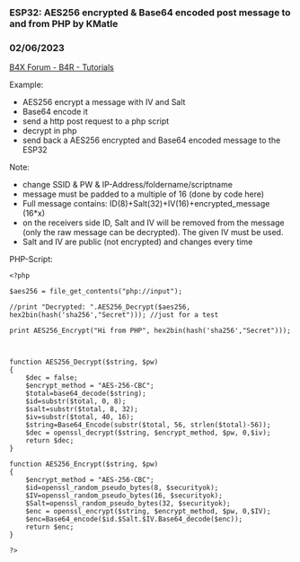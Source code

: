 ### ESP32: AES256 encrypted & Base64 encoded post message to and from PHP by KMatle
### 02/06/2023
[B4X Forum - B4R - Tutorials](https://www.b4x.com/android/forum/threads/145962/)

Example:  
  
- AES256 encrypt a message with IV and Salt  
- Base64 encode it  
- send a http post request to a php script  
- decrypt in php  
- send back a AES256 encrypted and Base64 encoded message to the ESP32  
  
Note:  
  
- change SSID & PW & IP-Address/foldername/scriptname  
- message must be padded to a multiple of 16 (done by code here)  
- Full message contains: ID(8)+Salt(32)+IV(16)+encrypted\_message (16\*x)  
- on the receivers side ID, Salt and IV will be removed from the message (only the raw message can be decrypted). The given IV must be used.  
- Salt and IV are public (not encrypted) and changes every time  
   
  
PHP-Script:  
  

```B4X
<?php  
  
$aes256 = file_get_contents("php://input");  
  
//print "Decrypted: ".AES256_Decrypt($aes256, hex2bin(hash('sha256',"Secret"))); //just for a test  
  
print AES256_Encrypt("Hi from PHP", hex2bin(hash('sha256',"Secret")));  
  
  
  
function AES256_Decrypt($string, $pw)  
{  
    $dec = false;  
    $encrypt_method = "AES-256-CBC";  
    $total=base64_decode($string);  
    $id=substr($total, 0, 8);  
    $salt=substr($total, 8, 32);  
    $iv=substr($total, 40, 16);  
    $string=Base64_Encode(substr($total, 56, strlen($total)-56));  
    $dec = openssl_decrypt($string, $encrypt_method, $pw, 0,$iv);  
    return $dec;  
}  
  
function AES256_Encrypt($string, $pw)  
{  
    $encrypt_method = "AES-256-CBC";  
    $id=openssl_random_pseudo_bytes(8, $securityok);  
    $IV=openssl_random_pseudo_bytes(16, $securityok);  
    $Salt=openssl_random_pseudo_bytes(32, $securityok);  
    $enc = openssl_encrypt($string, $encrypt_method, $pw, 0,$IV);         
    $enc=Base64_encode($id.$Salt.$IV.Base64_decode($enc));  
    return $enc;  
}  
  
?>
```